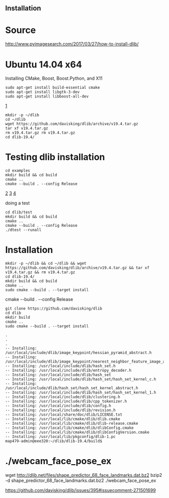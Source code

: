 Installation
----



# Source
http://www.pyimagesearch.com/2017/03/27/how-to-install-dlib/


# Ubuntu 14.04 x64

Installing CMake, Boost, Boost.Python, and X11

```
sudo apt-get install build-essential cmake
sudo apt-get install libgtk-3-dev
sudo apt-get install libboost-all-dev
```
[1](http://www.pyimagesearch.com/2017/03/27/how-to-install-dlib/)



```
mkdir -p ~/dlib
cd ~/dlib
wget https://github.com/davisking/dlib/archive/v19.4.tar.gz
tar xf v19.4.tar.gz
rm v19.4.tar.gz rm v19.4.tar.gz
cd dlib-19.4/
```





# Testing dlib installation
```
cd examples
mkdir build && cd build
cmake ..
cmake --build . --config Release
```

[2](https://askubuntu.com/questions/824834/how-to-install-dlib-for-python3-in-ubuntu-14-04)
[3](http://dlib.net/compile.html)
[4](https://github.com/davisking/dlib)



doing a test

```
cd dlib/test
mkdir build && cd build
cmake ..
cmake --build . --config Release
./dtest --runall
```


# Installation


```
mkdir -p ~/dlib && cd ~/dlib && wget https://github.com/davisking/dlib/archive/v19.4.tar.gz && tar xf v19.4.tar.gz && rm v19.4.tar.gz
cd dlib-19.4/
mkdir build && cd build
cmake ..
sudo cmake --build . --target install
```
cmake --build . --config Release




```
git clone https://github.com/davisking/dlib
cd dlib
mkdir build
cmake ..
sudo cmake --build . --target install
```






```
.
.
.
-- Installing: /usr/local/include/dlib/image_keypoint/hessian_pyramid_abstract.h
-- Installing: /usr/local/include/dlib/image_keypoint/nearest_neighbor_feature_image_abstract.h
-- Installing: /usr/local/include/dlib/hash_set.h
-- Installing: /usr/local/include/dlib/entropy_decoder.h
-- Installing: /usr/local/include/dlib/hash_set
-- Installing: /usr/local/include/dlib/hash_set/hash_set_kernel_c.h
-- Installing: /usr/local/include/dlib/hash_set/hash_set_kernel_abstract.h
-- Installing: /usr/local/include/dlib/hash_set/hash_set_kernel_1.h
-- Installing: /usr/local/include/dlib/clustering.h
-- Installing: /usr/local/include/dlib/cpp_tokenizer.h
-- Installing: /usr/local/include/dlib/config.h
-- Installing: /usr/local/include/dlib/revision.h
-- Installing: /usr/local/share/doc/dlib/LICENSE.txt
-- Installing: /usr/local/lib/cmake/dlib/dlib.cmake
-- Installing: /usr/local/lib/cmake/dlib/dlib-release.cmake
-- Installing: /usr/local/lib/cmake/dlib/dlibConfig.cmake
-- Installing: /usr/local/lib/cmake/dlib/dlibConfigVersion.cmake
-- Installing: /usr/local/lib/pkgconfig/dlib-1.pc
map479-admin@eee320:~/dlib/dlib-19.4/build$
```



#  ./webcam_face_pose_ex


wget http://dlib.net/files/shape_predictor_68_face_landmarks.dat.bz2
bzip2 -d shape_predictor_68_face_landmarks.dat.bz2
./webcam_face_pose_ex











https://github.com/davisking/dlib/issues/395#issuecomment-271501699
